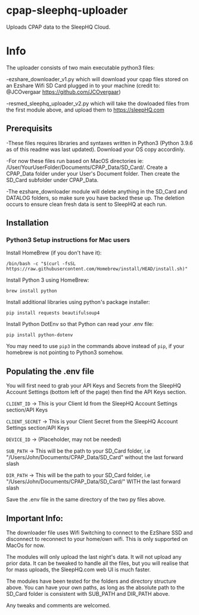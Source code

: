 # cpap-sleephq-uploader
Uploads CPAP data to the SleepHQ Cloud.


# Info

The uploader consists of two main executable python3 files:

-ezshare_downloader_v1.py which will download your cpap files stored on an Ezshare Wifi SD Card plugged in to your machine (credit to: @JCOvergaar https://github.com/JCOvergaar)

-resmed_sleephq_uploader_v2.py which will take the dowloaded files from the first module above, and upload them to https://sleepHQ.com

## Prerequisits

-These files requires libraries and syntaxes written in Python3 (Python 3.9.6 as of this readme was last updated). Download your OS copy accordinly.

-For now these files run based on MacOS directories ie: /User/YourUserFolder/Documents/CPAP_Data/SD_Card/. Create a CPAP_Data folder under your User's Document folder. Then create the SD_Card subfolder under CPAP_Data.

-The ezshare_downloader module will delete anything in the SD_Card and DATALOG folders, so make sure you have backed these up. The deletion occurs to ensure clean fresh data is sent to SleepHQ at each run.

## Installation

### Python3 Setup instructions for Mac users

Install HomeBrew (if you don't have it): 

 `/bin/bash -c "$(curl -fsSL https://raw.githubusercontent.com/Homebrew/install/HEAD/install.sh)"`
 
Install Python 3 using HomeBrew: 

 `brew install python`
 
Install additional libraries using python's package installer:

`pip install requests beautifulsoup4`

 Install Python DotEnv so that Python can read your .env file:
 
`pip install python-dotenv`

You may need to use `pip3` in the commands above instead of `pip`, if your homebrew is not pointing to Python3 somehow.

## Populating the .env file

You will first need to grab your API Keys and Secrets from the SleepHQ Account Settings (bottom left of the page) then find the API Keys section.

`CLIENT_ID` -> This is your Client Id from the SleepHQ Account Settings section/API Keys

`CLIENT_SECRET` -> This is your Client Secret from the SleepHQ Account Settings section/API Keys

`DEVICE_ID` -> (Placeholder, may not be needed)

`SUB_PATH` -> This will be the path to your SD_Card folder, i.e "/Users/John/Documents/CPAP_Data/SD_Card" without the last forward slash

`DIR_PATH`  -> This will be the path to your SD_Card folder, i.e "/Users/John/Documents/CPAP_Data/SD_Card/" WITH the last forward slash

Save the .env file in the same directory of the two py files above.

## Important Info:

The downloader file uses Wifi Switching to connect to the EzShare SSD and disconnect to reconnect to your home/own wifi. This is only supported on MacOs for now.

The modules will only upload the last night's data. It will not upload any prior data. It can be tweaked to handle all the files, but you will realise that for mass uploads, the SleepHQ.com web UI is much faster.

The modules have been tested for the folders and directory structure above. You can have your own paths, as long as the absolute path to the SD_Card folder is consistent with SUB_PATH and DIR_PATH above.

Any tweaks and comments are welcomed.

